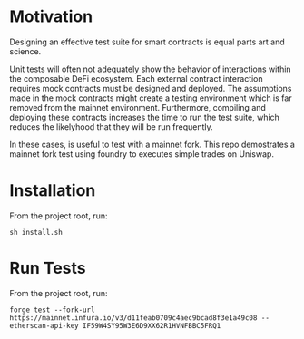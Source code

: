 # Motivation

Designing an effective test suite for smart contracts is equal parts art and science. 

Unit tests will often not adequately show the behavior of interactions within the composable DeFi ecosystem. Each external contract interaction requires mock contracts must be designed and deployed. The assumptions made in the mock contracts might create a testing environment which is far removed from the mainnet environment. Furthermore, compiling and deploying these contracts increases the time to run the test suite, which reduces the likelyhood that they will be run frequently. 

In these cases, is useful to test with a mainnet fork. This repo demostrates a mainnet fork test using foundry to executes simple trades on Uniswap.

# Installation

From the project root, run:
```
sh install.sh
```

# Run Tests

From the project root, run:
```
forge test --fork-url https://mainnet.infura.io/v3/d11feab0709c4aec9bcad8f3e1a49c08 --etherscan-api-key IF59W4SY95W3E6D9XX62R1HVNFBBC5FRQ1
```
